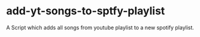 # add-yt-songs-to-sptfy-playlist
A Script which adds all songs from youtube playlist to a new spotify playlist.
